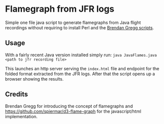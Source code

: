 # Flamegraph from JFR logs
Simple one file java script to generate flamegraphs from Java flight recordings without requiring to install Perl and the [Brendan Gregg scripts](https://github.com/brendangregg/FlameGraph).

## Usage
With a fairly recent Java version installed simply run:
`java JavaFlames.java <path to jfr recording file>`

This launches an http server serving the `index.html` file and endpoint for the folded format extracted from the JFR logs.
After that the script opens up a browser showing the results.

## Credits
Brendan Gregg for introducing the concept of flamegraphs and https://github.com/spiermar/d3-flame-graph for the javascript/html implementation.

